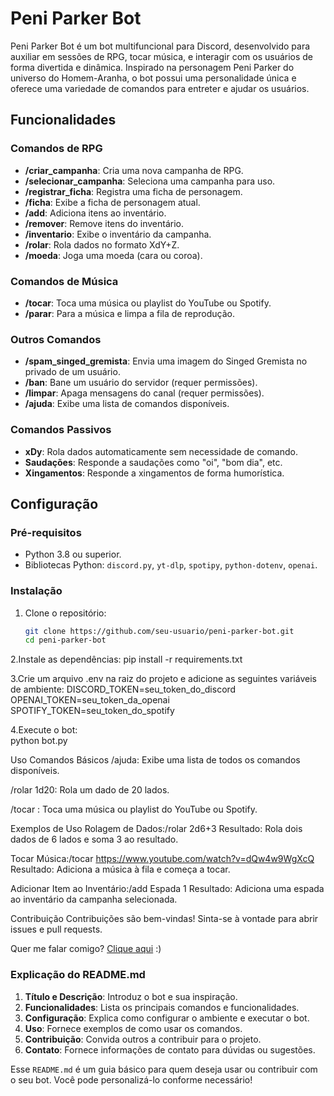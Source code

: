 # Peni Parker Bot

Peni Parker Bot é um bot multifuncional para Discord, desenvolvido para auxiliar em sessões de RPG, tocar música, e interagir com os usuários de forma divertida e dinâmica. Inspirado na personagem Peni Parker do universo do Homem-Aranha, o bot possui uma personalidade única e oferece uma variedade de comandos para entreter e ajudar os usuários.

## Funcionalidades

### Comandos de RPG
- **/criar_campanha**: Cria uma nova campanha de RPG.
- **/selecionar_campanha**: Seleciona uma campanha para uso.
- **/registrar_ficha**: Registra uma ficha de personagem.
- **/ficha**: Exibe a ficha de personagem atual.
- **/add**: Adiciona itens ao inventário.
- **/remover**: Remove itens do inventário.
- **/inventario**: Exibe o inventário da campanha.
- **/rolar**: Rola dados no formato XdY+Z.
- **/moeda**: Joga uma moeda (cara ou coroa).

### Comandos de Música
- **/tocar**: Toca uma música ou playlist do YouTube ou Spotify.
- **/parar**: Para a música e limpa a fila de reprodução.

### Outros Comandos
- **/spam_singed_gremista**: Envia uma imagem do Singed Gremista no privado de um usuário.
- **/ban**: Bane um usuário do servidor (requer permissões).
- **/limpar**: Apaga mensagens do canal (requer permissões).
- **/ajuda**: Exibe uma lista de comandos disponíveis.

### Comandos Passivos
- **xDy**: Rola dados automaticamente sem necessidade de comando.
- **Saudações**: Responde a saudações como "oi", "bom dia", etc.
- **Xingamentos**: Responde a xingamentos de forma humorística.

## Configuração

### Pré-requisitos
- Python 3.8 ou superior.
- Bibliotecas Python: `discord.py`, `yt-dlp`, `spotipy`, `python-dotenv`, `openai`.

### Instalação
1. Clone o repositório:
   ```bash
   git clone https://github.com/seu-usuario/peni-parker-bot.git
   cd peni-parker-bot

2.Instale as dependências:
pip install -r requirements.txt  

3.Crie um arquivo .env na raiz do projeto e adicione as seguintes variáveis de ambiente:
DISCORD_TOKEN=seu_token_do_discord  
OPENAI_TOKEN=seu_token_da_openai  
SPOTIFY_TOKEN=seu_token_do_spotify

4.Execute o bot:  
python bot.py  

Uso
Comandos Básicos
/ajuda: Exibe uma lista de todos os comandos disponíveis.

/rolar 1d20: Rola um dado de 20 lados.

/tocar <url>: Toca uma música ou playlist do YouTube ou Spotify.

Exemplos de Uso
Rolagem de Dados:/rolar 2d6+3
Resultado: Rola dois dados de 6 lados e soma 3 ao resultado.

Tocar Música:/tocar https://www.youtube.com/watch?v=dQw4w9WgXcQ
Resultado: Adiciona a música à fila e começa a tocar.

Adicionar Item ao Inventário:/add Espada 1
Resultado: Adiciona uma espada ao inventário da campanha selecionada.

Contribuição
Contribuições são bem-vindas! Sinta-se à vontade para abrir issues e pull requests.

Quer me falar comigo? [Clique aqui](https://samir-pmw.github.io/) :)


### Explicação do README.md

1. **Título e Descrição**: Introduz o bot e sua inspiração.
2. **Funcionalidades**: Lista os principais comandos e funcionalidades.
3. **Configuração**: Explica como configurar o ambiente e executar o bot.
4. **Uso**: Fornece exemplos de como usar os comandos.
5. **Contribuição**: Convida outros a contribuir para o projeto.
6. **Contato**: Fornece informações de contato para dúvidas ou sugestões.

Esse `README.md` é um guia básico para quem deseja usar ou contribuir com o seu bot. Você pode personalizá-lo conforme necessário!
